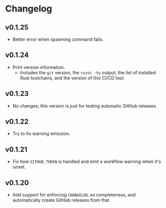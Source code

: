 # Changelog

## v0.1.25

- Better error when spawning command fails.

## v0.1.24

- Print version information.
  - Includes the `git` version, the `rustc -Vv` output, the list of installed Rust toolchains,
    and the version of this CI/CD tool.

## v0.1.23

- No changes; this version is just for testing automatic GitHub releases.

## v0.1.22

- Try to fix warning emission.

## v0.1.21

- Fix how `GITHUB_TOKEN` is handled and emit a workflow warning when it's unset.

## v0.1.20

- Add support for enforcing `CHANGELOG.md` completeness, and automatically create GitHub releases from that.
